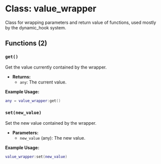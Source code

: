 # Class: value_wrapper

<!-- 
类名：value_wrapper
这是一个用于包装函数参数和返回值的类，主要应用于dynamic_hook系统中。
它提供了一个简单的接口来获取和设置被包装的值。
-->

Class for wrapping parameters and return value of functions, used mostly by the dynamic_hook system.

## Functions (2)

### `get()`

<!-- 
函数：get()
获取当前包装器中存储的值。

返回值：
- 任意类型：返回当前包装器中存储的值
-->

Get the value currently contained by the wrapper.

- **Returns:**
  - `any`: The current value.

**Example Usage:**
```lua
any = value_wrapper:get()
```

### `set(new_value)`

<!-- 
函数：set(new_value)
设置包装器中存储的新值。

参数：
- new_value (任意类型)：要存储在包装器中的新值
-->

Set the new value contained by the wrapper.

- **Parameters:**
  - `new_value` (any): The new value.

**Example Usage:**
```lua
value_wrapper:set(new_value)
```


